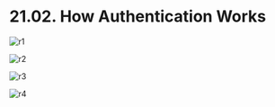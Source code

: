 # 21.02. How Authentication Works

![r1](https://github.com/kiranbansode/learn-react/assets/50626798/c2ed7208-e155-4556-ab01-8b047405a5f1)

![r2](https://github.com/kiranbansode/learn-react/assets/50626798/372fd490-b8bf-4675-a410-fdc0c89bae94)

![r3](https://github.com/kiranbansode/learn-react/assets/50626798/cd21cb7b-a4ab-4218-ba21-4e8ae56661cb)

![r4](https://github.com/kiranbansode/learn-react/assets/50626798/baaa7a90-4765-4d30-bdf9-5b515d7a48bb)
